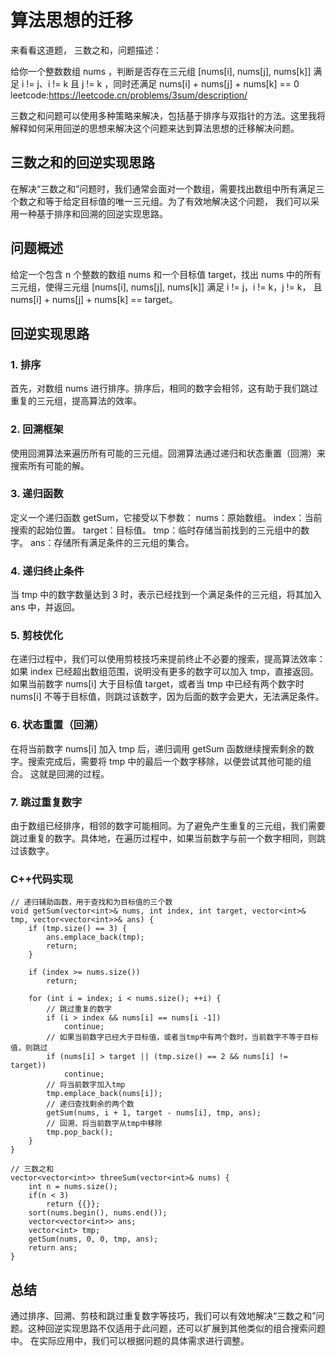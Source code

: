 ﻿# 算法思想的迁移

来看看这道题， 三数之和，问题描述：

给你一个整数数组 nums ，判断是否存在三元组 [nums[i], nums[j], nums[k]] 满足 i != j、i != k 且 j != k ，同时还满足 nums[i] + nums[j] + nums[k] == 0
leetcode:https://leetcode.cn/problems/3sum/description/

三数之和问题可以使用多种策略来解决，包括基于排序与双指针的方法。这里我将解释如何采用回逆的思想来解决这个问题来达到算法思想的迁移解决问题。


## 三数之和的回逆实现思路

在解决“三数之和”问题时，我们通常会面对一个数组，需要找出数组中所有满足三个数之和等于给定目标值的唯一三元组。为了有效地解决这个问题，
我们可以采用一种基于排序和回溯的回逆实现思路。

## 问题概述

给定一个包含 n 个整数的数组 nums 和一个目标值 target，找出 nums 中的所有三元组，使得三元组 [nums[i], nums[j], nums[k]] 满足 i != j，i != k，j != k，
且 nums[i] + nums[j] + nums[k] == target。

## 回逆实现思路

### 1. 排序

首先，对数组 nums 进行排序。排序后，相同的数字会相邻，这有助于我们跳过重复的三元组，提高算法的效率。

### 2. 回溯框架

使用回溯算法来遍历所有可能的三元组。回溯算法通过递归和状态重置（回溯）来搜索所有可能的解。

### 3. 递归函数

定义一个递归函数 getSum，它接受以下参数：
nums：原始数组。
index：当前搜索的起始位置。
target：目标值。
tmp：临时存储当前找到的三元组中的数字。
ans：存储所有满足条件的三元组的集合。

### 4. 递归终止条件

当 tmp 中的数字数量达到 3 时，表示已经找到一个满足条件的三元组，将其加入 ans 中，并返回。

### 5. 剪枝优化

在递归过程中，我们可以使用剪枝技巧来提前终止不必要的搜索，提高算法效率：
如果 index 已经超出数组范围，说明没有更多的数字可以加入 tmp，直接返回。
如果当前数字 nums[i] 大于目标值 target，或者当 tmp 中已经有两个数字时 nums[i] 不等于目标值，则跳过该数字，因为后面的数字会更大，无法满足条件。

### 6. 状态重置（回溯）

在将当前数字 nums[i] 加入 tmp 后，递归调用 getSum 函数继续搜索剩余的数字。搜索完成后，需要将 tmp 中的最后一个数字移除，以便尝试其他可能的组合。
这就是回溯的过程。

### 7. 跳过重复数字

由于数组已经排序，相邻的数字可能相同。为了避免产生重复的三元组，我们需要跳过重复的数字。具体地，在遍历过程中，如果当前数字与前一个数字相同，则跳过该数字。

### C++代码实现
```
// 递归辅助函数，用于查找和为目标值的三个数
void getSum(vector<int>& nums, int index, int target, vector<int>& tmp, vector<vector<int>>& ans) {  
    if (tmp.size() == 3) {  
        ans.emplace_back(tmp);  
        return;  
    }  
  
    if (index >= nums.size())  
        return;  
  
    for (int i = index; i < nums.size(); ++i) {  
        // 跳过重复的数字  
        if (i > index && nums[i] == nums[i -1])  
            continue;  
        // 如果当前数字已经大于目标值，或者当tmp中有两个数时，当前数字不等于目标值，则跳过  
        if (nums[i] > target || (tmp.size() == 2 && nums[i] != target))  
            continue;  
        // 将当前数字加入tmp  
        tmp.emplace_back(nums[i]);  
        // 递归查找剩余的两个数  
        getSum(nums, i + 1, target - nums[i], tmp, ans);  
        // 回溯，将当前数字从tmp中移除  
        tmp.pop_back();  
    }  
}

// 三数之和
vector<vector<int>> threeSum(vector<int>& nums) {  
    int n = nums.size();  
    if(n < 3)  
        return {{}};  
    sort(nums.begin(), nums.end());  
    vector<vector<int>> ans;  
    vector<int> tmp;  
    getSum(nums, 0, 0, tmp, ans);  
    return ans;  
} 
```

## 总结

通过排序、回溯、剪枝和跳过重复数字等技巧，我们可以有效地解决“三数之和”问题。这种回逆实现思路不仅适用于此问题，还可以扩展到其他类似的组合搜索问题中。
在实际应用中，我们可以根据问题的具体需求进行调整。
